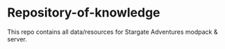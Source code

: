 # Repository-of-knowledge

This repo contains all data/resources for Stargate Adventures modpack & server.
